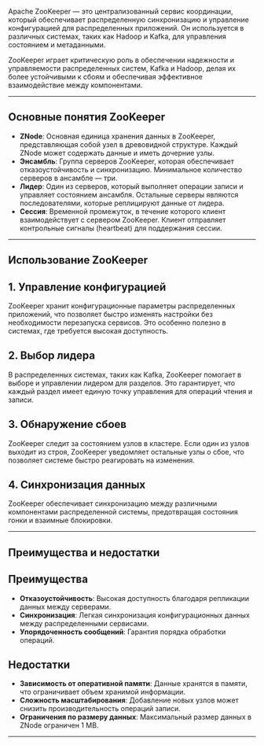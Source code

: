 
Apache ZooKeeper — это централизованный сервис координации, который обеспечивает распределенную синхронизацию и управление конфигурацией для распределенных приложений. Он используется в различных системах, таких как Hadoop и Kafka, для управления состоянием и метаданными.

ZooKeeper играет критическую роль в обеспечении надежности и управляемости распределенных систем, Kafka и Hadoop, делая их более устойчивыми к сбоям и обеспечивая эффективное взаимодействие между компонентами.

---
## Основные понятия ZooKeeper

- **ZNode**: Основная единица хранения данных в ZooKeeper, представляющая собой узел в древовидной структуре. Каждый ZNode может содержать данные и иметь дочерние узлы.
- **Энсамбль**: Группа серверов ZooKeeper, которая обеспечивает отказоустойчивость и синхронизацию. Минимальное количество серверов в ансамбле — три.
- **Лидер**: Один из серверов, который выполняет операции записи и управляет состоянием ансамбля. Остальные серверы являются последователями, которые реплицируют данные от лидера.
- **Сессия**: Временной промежуток, в течение которого клиент взаимодействует с сервером ZooKeeper. Клиент отправляет контрольные сигналы (heartbeat) для поддержания сессии.
---
## Использование ZooKeeper

## 1. Управление конфигурацией

ZooKeeper хранит конфигурационные параметры распределенных приложений, что позволяет быстро изменять настройки без необходимости перезапуска сервисов. Это особенно полезно в системах, где требуется высокая доступность.

## 2. Выбор лидера

В распределенных системах, таких как Kafka, ZooKeeper помогает в выборе и управлении лидером для разделов. Это гарантирует, что каждый раздел имеет единую точку управления для операций чтения и записи.

## 3. Обнаружение сбоев

ZooKeeper следит за состоянием узлов в кластере. Если один из узлов выходит из строя, ZooKeeper уведомляет остальные узлы о сбое, что позволяет системе быстро реагировать на изменения.

## 4. Синхронизация данных

ZooKeeper обеспечивает синхронизацию между различными компонентами распределенной системы, предотвращая состояния гонки и взаимные блокировки.

---
## Преимущества и недостатки

## Преимущества

- **Отказоустойчивость**: Высокая доступность благодаря репликации данных между серверами.
- **Синхронизация**: Легкая синхронизация конфигурационных данных между распределенными сервисами.
- **Упорядоченность сообщений**: Гарантия порядка обработки операций.

## Недостатки

- **Зависимость от оперативной памяти**: Данные хранятся в памяти, что ограничивает объем хранимой информации.
- **Сложность масштабирования**: Добавление новых узлов может снизить производительность операций записи.
- **Ограничения по размеру данных**: Максимальный размер данных в ZNode ограничен 1 MB.

---
